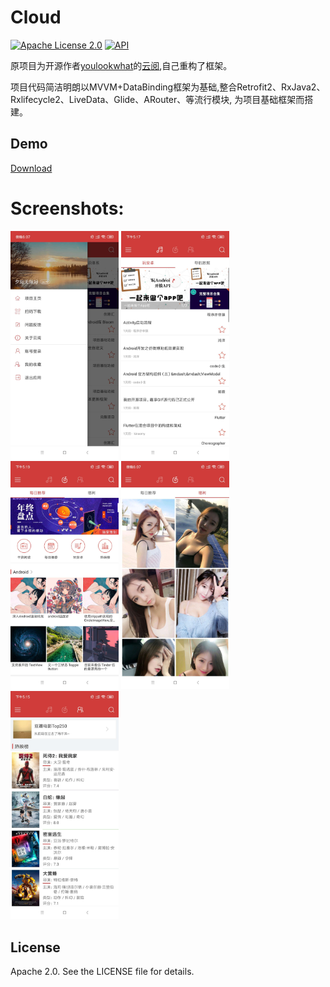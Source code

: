 # Cloud

[![Apache License 2.0][1]][2]
[![API][3]][4]

原项目为开源作者[youlookwhat][11]的[云阅][10],自己重构了框架。

项目代码简洁明朗以MVVM+DataBinding框架为基础,整合Retrofit2、RxJava2、Rxlifecycle2、LiveData、Glide、ARouter、等流行模块,
为项目基础框架而搭建。



## Demo
[Download](https://github.com/SoarY/Cloud/blob/master/file/cloud.apk?raw=true)

# Screenshots:
<img width="173" height=“274” src="https://github.com/SoarY/Cloud/blob/master/file/img_01.jpg?raw=true"></img>
<img width="173" height=“274” src="https://github.com/SoarY/Cloud/blob/master/file/img_02.jpg?raw=true"></img>
<img width="173" height=“274” src="https://github.com/SoarY/Cloud/blob/master/file/img_03.jpg?raw=true"></img>
<img width="173" height=“274” src="https://github.com/SoarY/Cloud/blob/master/file/img_04.jpg?raw=true"></img>
<img width="173" height=“274” src="https://github.com/SoarY/Cloud/blob/master/file/img_05.jpg?raw=true"></img>

## License

Apache 2.0. See the LICENSE file for details.


[1]:https://img.shields.io/:license-apache-blue.svg
[2]:https://www.apache.org/licenses/LICENSE-2.0.html
[3]:https://img.shields.io/badge/API-14%2B-red.svg?style=flat
[4]:https://android-arsenal.com/api?level=14

[10]:https://github.com/youlookwhat/CloudReader
[11]:https://github.com/youlookwhat
